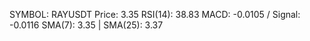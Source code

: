 SYMBOL: RAYUSDT
Price: 3.35
RSI(14): 38.83
MACD: -0.0105 / Signal: -0.0116
SMA(7): 3.35 | SMA(25): 3.37
